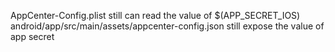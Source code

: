 AppCenter-Config.plist still can read the value of $(APP_SECRET_IOS)
android/app/src/main/assets/appcenter-config.json still expose the value of app secret
